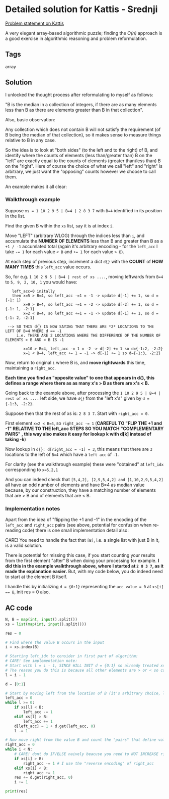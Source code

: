 # Detailed solution for Kattis - Srednji

[Problem statement on Kattis](https://open.kattis.com/problems/srednji)

A very elegant array-based algorithmic puzzle; finding the *O(n)* approach is a good exercise in algorithmic reasoning and problem reformulation.

## Tags

array

## Solution

I unlocked the thought process after reformulating to myself as follows:

"B is the median in a collection of integers, if there are as many elements less than B as there are elements greater than B in that collection".

Also, basic observation:

Any collection which does not contain B will not satisfy the requirement (of B being the median of that collection), so it makes sense to measure things relative to B in any case.

So the idea is to look at "both sides" (to the left and to the right) of B, and identify where the counts of elements (less than/greater than) B on the "left" are exactly equal to the counts of elements (greater than/less than) B on the "right". Here of course the choice of what we call "left" and "right" is arbitrary, we just want the "opposing" counts however we choose to call them.

An example makes it all clear:

### Walkthrough example

Suppose `xs = 1 10 2 9 5 | B=4 | 2 8 3 7` with `B=4` identified in its position in the list.

Find the given B within the `xs` list, say it is at index `i`.

Move "LEFT" (arbitrary WLOG) through the indices less than `i`, and accumulate the **NUMBER OF ELEMENTS** less than B and greater than B as a `+1 / -1` accumlated total (again it's arbitrary encoding - for the `left_acc` I take `-= 1` for each value `< B` and `+= 1` for each value `> B`).

At each step of previous step, increment a dict `d{}` with the **COUNT** of **HOW MANY TIMES** this `left_acc` value occurs.

So, for e.g.  `1 10 2 9 5 | B=4 | rest of xs ....`, moving leftwards from `B=4` to `5, 9, 2, 10, 1` you would have:

```
   left_acc=0 initally
   then x=5 > B=4, so left_acc -=1 = -1 -> update d[-1] += 1, so d = {-1: 1}
        x=9 > B=4, so left_acc -=1 = -2 -> update d[-2] += 1, so d = {-1: 1, -2:1}
        x=2 < B=4, so left_acc +=1 = -1 -> update d[-1] += 1, so d = {-1: 2, -2:1} 
 
 --> SO THIS d{} IS NOW SAYING THAT THERE ARE *2* LOCATIONS TO THE LEFT OF B=4 WHERE d == -1
     i.e. THERE ARE 2 LOCATIONS WHERE THE DIFFERENCE OF THE NUMBER OF ELEMENTS > B AND < B IS -1

        x=10 > B=4, left_acc -= 1 = -2 -> d[-2] += 1 so d={-1:2, -2:2}
        x=1 < B=4, left_acc += 1 = -1 -> d[-1] += 1 so d={-1:3, -2:2}
```

Now, return to original `i` where B is, and **move rightwards** this time, maintaining a `right_acc`.

**Each time you find an "opposite value" to one that appears in d{}, this defines a range where there as as many x's > B as there are x's < B.**

Going back to the example above, after processing the `1 10 2 9 5 | B=4 | rest of xs ....` left side, we have `d{}` from the "left x's" given by `d = {-1:3, -2:2}`.

Suppose then that the rest of xs is: `2 8 3 7`. Start with `right_acc = 0`.

First element `x=2 < B=4`, so `right_acc -= 1` (**CAREFUL TO "FLIP THE +1 and -1" RELATIVE TO THE left_acc STEPS SO YOU MATCH "COMPLEMENTARY PAIRS" , this way also makes it easy for lookup k with d[k] instead of taking -k**)

Now lookup in `d{}: d[right_acc = -1] = 3`, this means that there are `3` locations to the left of `B=4` which have a `left acc` of `-1`.

For clarity (see the walkthrough example) these were "obtained" at `left_idx` corresponding to `x=5,2,1`

And you can indeed check that `[5,4,2], [2,9,5,4,2] and [1,10,2,9,5,4,2]` all have an odd number of elements and have B=4 as median value because, by our construction, they have a matching number of elements that are > B and of elements that are < B.

### Implementation notes

Apart from the idea of "flipping the +1 and -1" in the encoding of the `left_acc` and `right_acc` pairs (see above, potential for confusion when re-reading code) there is one small implementation detail also:

CARE! You need to handle the fact that `[B]`, i.e. a single list with just B  in it, is a valid solution.

There is potential for missing this case, if you start counting your results from the first element "after" B when doing your processing for example. **I did this in the example walkthrough above, where I started at `2 8 3 7`, as it made the explanation easier.** But, with my code below, you do indeed need to start at the element B itself.

I handle this by initializing `d = {0:1}` representing the `acc value = 0` at `xs[i] == B`, init res = 0 also.


## AC code

```python
N, B = map(int, input().split())
xs = list(map(int, input().split()))

res = 0

# Find where the value B occurs in the input
i = xs.index(B)

# Starting left_idx to consider in first part of algorithm:
# CARE! See implementation note:
# Start with l = i - 1, SINCE WILL INIT d = {0:1} so already treated xs[i] i.e. the element B itself
# The reason you do this is because all other elements are > or < so can do if/else rather than repeatedly handle the xs == B case
l = i - 1 

d = {0:1}

# Start by moving left from the location of B (it's arbitrary choice, left/right)
left_acc = 0
while l >= 0:
    if xs[l] < B:
        left_acc -= 1
    elif xs[l] > B:
        left_acc += 1
    d[left_acc] = 1 + d.get(left_acc, 0)
    l -= 1

# Now move right from the value B and count the "pairs" that define valid intervals
right_acc = 0
while i < N:
    # CARE! dont do IF/ELSE naively beacuse you need to NOT INCREASE right_acc for i=i, i.e. when you start out xs[i] == B, so DONT CHANGE right_acc here
    if xs[i] > B:
        right_acc -= 1 # I use the "reverse encoding" of right_acc
    elif xs[i] < B:
        right_acc += 1
    res += d.get(right_acc, 0)
    i += 1

print(res)
```
